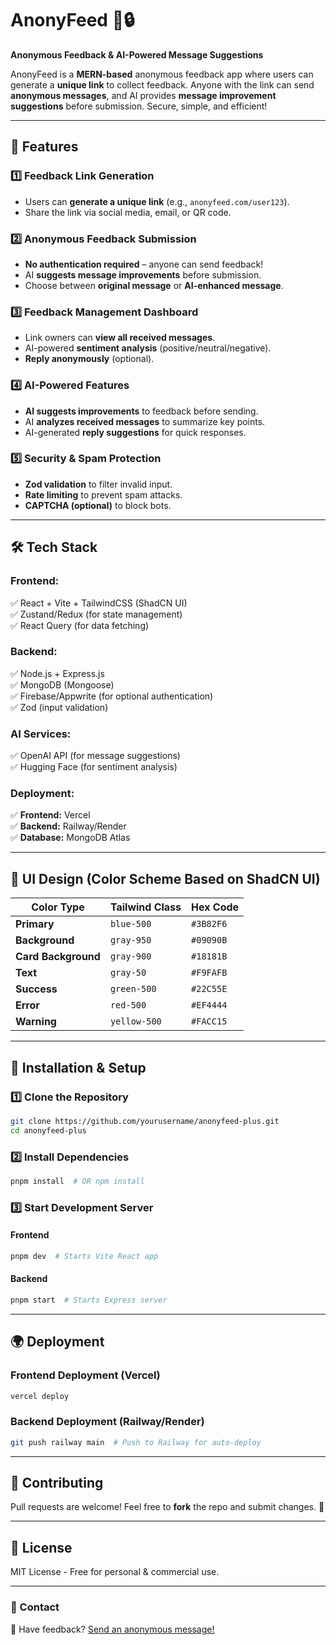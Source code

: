 # AnonyFeed 📝🔒  
**Anonymous Feedback & AI-Powered Message Suggestions**  

AnonyFeed is a **MERN-based** anonymous feedback app where users can generate a **unique link** to collect feedback. Anyone with the link can send **anonymous messages**, and AI provides **message improvement suggestions** before submission. Secure, simple, and efficient!

---

## 🚀 Features

### **1️⃣ Feedback Link Generation**
- Users can **generate a unique link** (e.g., `anonyfeed.com/user123`).
- Share the link via social media, email, or QR code.

### **2️⃣ Anonymous Feedback Submission**
- **No authentication required** – anyone can send feedback!
- AI **suggests message improvements** before submission.
- Choose between **original message** or **AI-enhanced message**.

### **3️⃣ Feedback Management Dashboard**
- Link owners can **view all received messages**.
- AI-powered **sentiment analysis** (positive/neutral/negative).
- **Reply anonymously** (optional).

### **4️⃣ AI-Powered Features**
- **AI suggests improvements** to feedback before sending.
- AI **analyzes received messages** to summarize key points.
- AI-generated **reply suggestions** for quick responses.

### **5️⃣ Security & Spam Protection**
- **Zod validation** to filter invalid input.
- **Rate limiting** to prevent spam attacks.
- **CAPTCHA (optional)** to block bots.

---

## 🛠 Tech Stack

### **Frontend:**
✅ React + Vite + TailwindCSS (ShadCN UI)  
✅ Zustand/Redux (for state management)  
✅ React Query (for data fetching)  

### **Backend:**
✅ Node.js + Express.js  
✅ MongoDB (Mongoose)  
✅ Firebase/Appwrite (for optional authentication)  
✅ Zod (input validation)  

### **AI Services:**
✅ OpenAI API (for message suggestions)  
✅ Hugging Face (for sentiment analysis)  

### **Deployment:**
✅ **Frontend:** Vercel  
✅ **Backend:** Railway/Render  
✅ **Database:** MongoDB Atlas  

---

## 🎨 UI Design (Color Scheme Based on ShadCN UI)

| Color Type   | Tailwind Class  | Hex Code |
|-------------|---------------|----------|
| **Primary** | `blue-500` | `#3B82F6` |
| **Background** | `gray-950` | `#09090B` |
| **Card Background** | `gray-900` | `#18181B` |
| **Text** | `gray-50` | `#F9FAFB` |
| **Success** | `green-500` | `#22C55E` |
| **Error** | `red-500` | `#EF4444` |
| **Warning** | `yellow-500` | `#FACC15` |

---

## 📌 Installation & Setup

### **1️⃣ Clone the Repository**
```bash
git clone https://github.com/yourusername/anonyfeed-plus.git
cd anonyfeed-plus
```

### **2️⃣ Install Dependencies**
```bash
pnpm install  # OR npm install
```

### **3️⃣ Start Development Server**
#### **Frontend**
```bash
pnpm dev  # Starts Vite React app
```

#### **Backend**
```bash
pnpm start  # Starts Express server
```

---

## 🌍 Deployment

### **Frontend Deployment (Vercel)**
```bash
vercel deploy
```

### **Backend Deployment (Railway/Render)**
```bash
git push railway main  # Push to Railway for auto-deploy
```

---

## 🤝 Contributing
Pull requests are welcome! Feel free to **fork** the repo and submit changes. 🚀

---

## 📜 License
MIT License - Free for personal & commercial use.

---

### **📧 Contact**
💬 Have feedback? [Send an anonymous message!](https://anonyfeed.com/yourusername)

